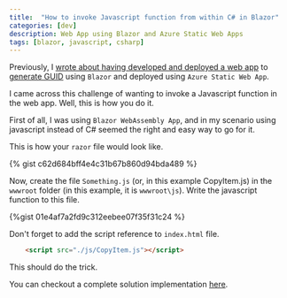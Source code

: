 ```yaml
---
title:  "How to invoke Javascript function from within C# in Blazor" 
categories: [dev]
description: Web App using Blazor and Azure Static Web Apps
tags: [blazor, javascript, csharp]
--- 
```


Previously, I <a href="{{ site.baseurl }}/posts/Guid-Gen-Web-App//">wrote about having developed and deployed a web app</a> to [generate GUID](https://guid.ajalex.com/) using `Blazor` and deployed using `Azure Static Web App`.  

I came across this challenge of wanting to invoke a Javascript function in the web app.  Well, this is how you do it.  

First of all, I was using `Blazor WebAssembly App`, and in my scenario using javascript instead of C# seemed the right and easy way to go for it.

This is how your `razor` file would look like.

{% gist c62d684bff4e4c31b67b860d94bda489 %}

Now, create the file `Something.js` (or, in this example CopyItem.js) in the `wwwroot` folder (in this example, it is `wwwroot\js`). Write the javascript function to this file.

{%gist 01e4af7a2fd9c312eebee07f35f31c24 %}

Don't forget to add the script reference to `index.html` file.

``` html
    <script src="./js/CopyItem.js"></script>
```

This should do the trick.

You can checkout a complete solution implementation [here](https://github.com/ajalex114/guid-gen).
